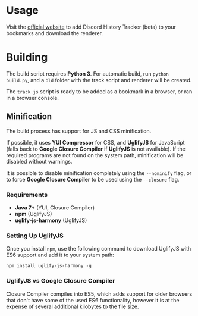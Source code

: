 # Usage

Visit the [official website](https://dht.chylex.com) to add Discord History Tracker (beta) to your bookmarks and download the renderer.

# Building

The build script requires **Python 3**. For automatic build, run `python build.py`, and a `bld` folder with the track script and renderer will be created.

The `track.js` script is ready to be added as a bookmark in a browser, or ran in a browser console.

## Minification

The build process has support for JS and CSS minification.

If possible, it uses **YUI Compressor** for CSS, and **UglifyJS** for JavaScript (falls back to **Google Closure Compiler** if **UglifyJS** is not available). If the required programs are not found on the system path, minification will be disabled without warnings.

It is possible to disable minification completely using the `--nominify` flag, or to force **Google Closure Compiler** to be used using the `--closure` flag.

### Requirements

- **Java 7+** (YUI, Closure Compiler)
- **npm** (UglifyJS)
- **uglify-js-harmony** (UglifyJS)

### Setting Up UglifyJS

Once you install `npm`, use the following command to download UglifyJS with ES6 support and add it to your system path:
```
npm install uglify-js-harmony -g
```

### UglifyJS vs Google Closure Compiler

Closure Compiler compiles into ES5, which adds support for older browsers that don't have some of the used ES6 functionality, however it is at the expense of several additional kilobytes to the file size.
